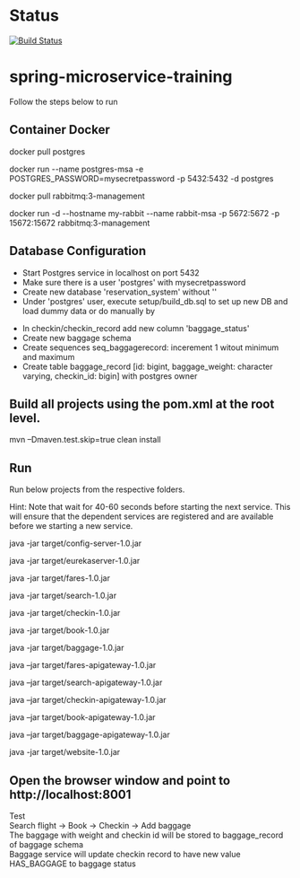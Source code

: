 # Status

[![Build Status](https://travis-ci.org/theweelab/spring-microservice-training.svg?branch=master)](https://travis-ci.org/theweelab/spring-microservice-training)

# spring-microservice-training

Follow the steps below to run

Container Docker 
----------------------------------------------
docker pull postgres

docker run --name postgres-msa -e POSTGRES_PASSWORD=mysecretpassword -p 5432:5432 -d postgres

docker pull rabbitmq:3-management

docker run -d --hostname my-rabbit --name rabbit-msa -p 5672:5672 -p 15672:15672 rabbitmq:3-management

Database Configuration
----------------------------------------------
- Start Postgres service in localhost on port 5432
- Make sure there is a user 'postgres' with mysecretpassword
- Create new database 'reservation_system' without ''
- Under 'postgres' user, execute setup/build_db.sql to set up new DB and load dummy data or do manually by  
+ In checkin/checkin_record add new column 'baggage_status'  
+ Create new baggage schema  
+ Create sequences seq_baggagerecord: incerement 1 witout minimum and maximum  
+ Create table baggage_record [id: bigint, baggage_weight: character varying, checkin_id: bigin] with postgres owner  

Build all projects using the pom.xml at the root level. 
-------------------------------------------------
mvn –Dmaven.test.skip=true clean install 

Run 
-------------------------------------------
Run below projects from the respective folders. 

Hint: Note that wait for 40-60 seconds before starting the next service. This will ensure that the dependent services are registered and are available before we starting a new service.

java -jar target/config-server-1.0.jar

java -jar target/eurekaserver-1.0.jar

java -jar target/fares-1.0.jar

java -jar target/search-1.0.jar

java -jar target/checkin-1.0.jar

java -jar target/book-1.0.jar

java -jar target/baggage-1.0.jar

java –jar target/fares-apigateway-1.0.jar

java –jar target/search-apigateway-1.0.jar

java –jar target/checkin-apigateway-1.0.jar

java –jar target/book-apigateway-1.0.jar

java –jar target/baggage-apigateway-1.0.jar

java -jar target/website-1.0.jar

Open the browser window and point to http://localhost:8001
-------------------------------------------
Test  
Search flight -> Book -> Checkin -> Add baggage  
The baggage with weight and checkin id will be stored to baggage_record of baggage schema  
Baggage service will update checkin record to have new value HAS_BAGGAGE to baggage status  

